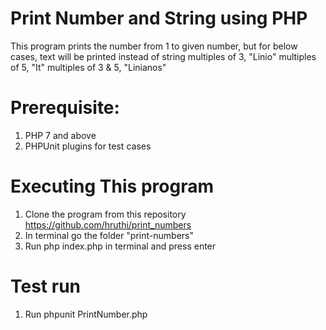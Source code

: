 # Print Number and String using PHP
This program prints the number from 1 to given number, but for below cases, text will be printed instead of string
multiples of 3, "Linio"
multiples of 5, "It"
multiples of 3 & 5, "Linianos"

# Prerequisite:
1. PHP 7 and above
2. PHPUnit plugins for test cases

# Executing This program

1. Clone the program from this repository https://github.com/hruthi/print_numbers
2. In terminal go the folder "print-numbers" 
3. Run php index.php in terminal and press enter

# Test run

1. Run phpunit PrintNumber.php
